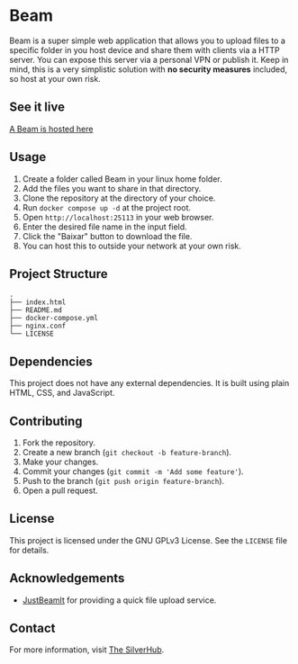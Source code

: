 # Beam

Beam is a super simple web application that allows you to upload files to a specific folder in you host device and share them with clients via a HTTP server. You can expose this server via a personal VPN or publish it. Keep in mind, this is a very simplistic solution with **no security measures** included, so host at your own risk.

## See it live
[A Beam is hosted here](https://beam.thesilver.com.br)

## Usage
1. Create a folder called Beam in your linux home folder.
2. Add the files you want to share in that directory.
3. Clone the repository at the directory of your choice.
4. Run `docker compose up -d` at the project root.
5. Open `http://localhost:25113` in your web browser.
6. Enter the desired file name in the input field.
7. Click the "Baixar" button to download the file.
8. You can host this to outside your network at your own risk.

## Project Structure
```
.
├── index.html
├── README.md
├── docker-compose.yml
├── nginx.conf
└── LICENSE
```

## Dependencies
This project does not have any external dependencies. It is built using plain HTML, CSS, and JavaScript.

## Contributing
1. Fork the repository.
2. Create a new branch (`git checkout -b feature-branch`).
3. Make your changes.
4. Commit your changes (`git commit -m 'Add some feature'`).
5. Push to the branch (`git push origin feature-branch`).
6. Open a pull request.

## License
This project is licensed under the GNU GPLv3 License. See the `LICENSE` file for details.

## Acknowledgements
- [JustBeamIt](https://justbeamit.com) for providing a quick file upload service.

## Contact
For more information, visit [The SilverHub](https://thesilver.com.br).
